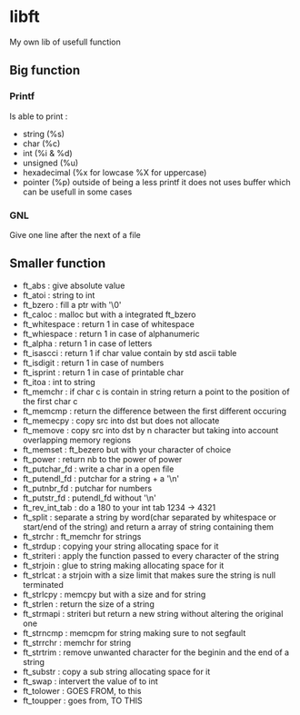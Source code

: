 # libft
My own lib of usefull function

## Big function
### Printf
 Is able to print :
 - string (%s)
 - char (%c)
 - int (%i & %d)
 - unsigned (%u)
 - hexadecimal (%x for lowcase %X for uppercase)
 - pointer (%p)
 outside of being a less printf it does not uses buffer which can be usefull in some cases
 ### GNL
 Give one line after the next of a file
 ## Smaller function
 - ft_abs : give absolute value
 - ft_atoi : string to int
 - ft_bzero : fill a ptr with '\0'
 - ft_caloc : malloc but with a integrated ft_bzero
 - ft_whitespace : return 1 in case of whitespace
 - ft_whiespace : return 1 in case of alphanumeric
 - ft_alpha : return 1 in case of letters
 - ft_isascci : return 1 if char value contain by std ascii table
 - ft_isdigit : return 1 in case of numbers
 - ft_isprint : return 1 in case of printable char
 - ft_itoa : int to string
 - ft_memchr : if char c is contain in string return a point to the position of the first char c
 - ft_memcmp : return the difference between the first different occuring
 - ft_memecpy : copy src into dst but does not allocate
 - ft_memove : copy src into dst by n character but taking into account overlapping memory regions
 - ft_memset : ft_bezero but with your character of choice
 - ft_power : return nb to the power of power
 - ft_putchar_fd : write a char in a open file
 - ft_putendl_fd : putchar for a string + a '\n'
 - ft_putnbr_fd : putchar for numbers
 - ft_putstr_fd : putendl_fd without '\n'
 - ft_rev_int_tab : do a 180 to your int tab 1234 -> 4321
 - ft_split : separate a string by word(char separated by whitespace or start/end of the string) and return a array of string containing them
 - ft_strchr : ft_memchr for strings
 - ft_strdup : copying your string allocating space for it
 - ft_striteri : apply the function passed to every character of the string
 - ft_strjoin : glue to string making allocating space for it
 - ft_strlcat : a strjoin with a size limit that makes sure the string is null terminated
 - ft_strlcpy : memcpy but with a size and for string
 - ft_strlen : return the size of a string
 - ft_strmapi : striteri but return a new string without altering the original one
 - ft_strncmp : memcpm for string making sure to not segfault
 - ft_strrchr : memchr for string
 - ft_strtrim : remove unwanted character for the beginin and the end of a string
 - ft_substr : copy a sub string allocating space for it
 - ft_swap : intervert the value of to int
 - ft_tolower : GOES FROM, to this
 - ft_toupper : goes from, TO THIS
